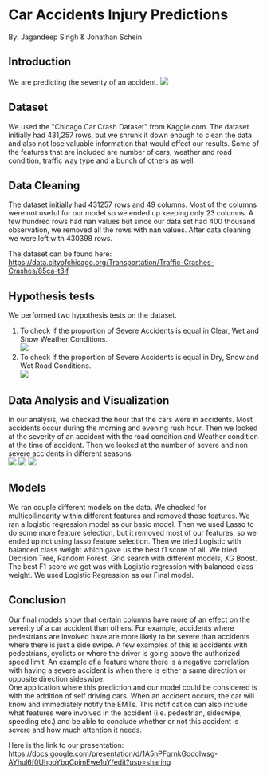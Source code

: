 # Car Accidents Injury Predictions
By: Jagandeep Singh & Jonathan Schein

## Introduction
We are predicting the severity of an accident.
![](images/geo.png)

## Dataset
We used the "Chicago Car Crash Dataset" from Kaggle.com. The dataset initially had 431,257 rows, but we shrunk it down enough to clean the data and also not lose valuable information that would effect our results. Some of the features that are included are number of cars, weather and road condition, traffic way type and a bunch of others as well. 

## Data Cleaning
The dataset initially had 431257 rows and 49 columns. Most of the columns were
not useful for our model so we ended up keeping only 23 columns. A few hundred
rows had nan values but since our data set had 400 thousand observation, we removed
all the rows with nan values. After data cleaning we were left with 430398 rows.

The dataset can be found here:\
https://data.cityofchicago.org/Transportation/Traffic-Crashes-Crashes/85ca-t3if

## Hypothesis tests
We performed two hypothesis tests on the dataset.
1. To check if the proportion of Severe Accidents is equal in Clear, Wet and Snow Weather Conditions.\
![](images/weather.png)
2. To check if the proportion of Severe Accidents is equal in Dry, Snow and Wet Road Conditions.\
![](images/road.png)

## Data Analysis and Visualization
In our analysis, we checked the hour that the cars were in accidents. Most accidents occur during the
morning and evening rush hour. Then we looked at the severity of an accident with
the road condition and Weather condition at the time of accident. Then we looked at
the number of severe and non severe accidents in different seasons.\
![](images/crash_hour.png)
![](images/cost.png)
![](images/season.png)

## Models
We ran couple different models on the data. We checked for multicollinearity within
different features and removed those features. We ran a logistic regression model
as our basic model. Then we used Lasso to do some more feature selection, but it
removed most of our features, so we ended up not using lasso feature selection.
Then we tried Logistic with balanced class weight which gave us the best f1 score
of all. We tried Decision Tree, Random Forest, Grid search with different models,
XG Boost. The best F1 score we got was with Logistic regression with balanced class
weight. We used Logistic Regression as our Final model.

## Conclusion
Our final models show that certain columns have more of an effect on the severity
of a car accident than others. For example, accidents where pedestrians are
involved have are more likely to be severe than accidents where there is just a
side swipe. A few examples of this is accidents with pedestrians, cyclists or
where the driver is going above the authorized speed limit. An example of a feature
where there is a negative correlation with having a severe accident is when there
is either a same direction or opposite direction sideswipe.\
One application where this prediction and our model could be considered is with
the addition of self driving cars. When an accident occurs, the car will know and
immediately notify the EMTs. This notification can also include what features were
involved in the accident (i.e. pedestrian, sideswipe, speeding etc.)  and be able
to conclude whether or not this accident is severe and how much attention it needs.

Here is the link to our presentation:\
https://docs.google.com/presentation/d/1A5nPFqrnkGodolwsg-AYhul6f0UhpoYbqCpimEwe1uY/edit?usp=sharing
